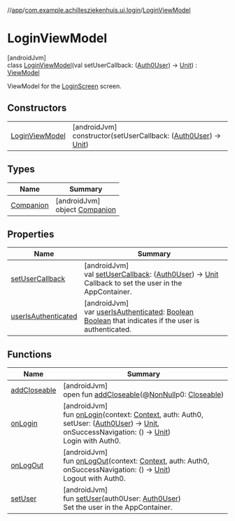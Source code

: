 //[app](../../../index.md)/[com.example.achillesziekenhuis.ui.login](../index.md)/[LoginViewModel](index.md)

# LoginViewModel

[androidJvm]\
class [LoginViewModel](index.md)(val setUserCallback: ([Auth0User](../../com.example.achillesziekenhuis.model/-auth0-user/index.md)) -&gt; [Unit](https://kotlinlang.org/api/latest/jvm/stdlib/kotlin/-unit/index.html)) : [ViewModel](https://developer.android.com/reference/kotlin/androidx/lifecycle/ViewModel.html)

ViewModel for the [LoginScreen](../-login-screen.md) screen.

## Constructors

| | |
|---|---|
| [LoginViewModel](-login-view-model.md) | [androidJvm]<br>constructor(setUserCallback: ([Auth0User](../../com.example.achillesziekenhuis.model/-auth0-user/index.md)) -&gt; [Unit](https://kotlinlang.org/api/latest/jvm/stdlib/kotlin/-unit/index.html)) |

## Types

| Name | Summary |
|---|---|
| [Companion](-companion/index.md) | [androidJvm]<br>object [Companion](-companion/index.md) |

## Properties

| Name | Summary |
|---|---|
| [setUserCallback](set-user-callback.md) | [androidJvm]<br>val [setUserCallback](set-user-callback.md): ([Auth0User](../../com.example.achillesziekenhuis.model/-auth0-user/index.md)) -&gt; [Unit](https://kotlinlang.org/api/latest/jvm/stdlib/kotlin/-unit/index.html)<br>Callback to set the user in the AppContainer. |
| [userIsAuthenticated](user-is-authenticated.md) | [androidJvm]<br>var [userIsAuthenticated](user-is-authenticated.md): [Boolean](https://kotlinlang.org/api/latest/jvm/stdlib/kotlin/-boolean/index.html)<br>[Boolean](https://kotlinlang.org/api/latest/jvm/stdlib/kotlin/-boolean/index.html) that indicates if the user is authenticated. |

## Functions

| Name | Summary |
|---|---|
| [addCloseable](index.md#264516373%2FFunctions%2F-912451524) | [androidJvm]<br>open fun [addCloseable](index.md#264516373%2FFunctions%2F-912451524)(@[NonNull](https://developer.android.com/reference/kotlin/androidx/annotation/NonNull.html)p0: [Closeable](https://developer.android.com/reference/kotlin/java/io/Closeable.html)) |
| [onLogin](on-login.md) | [androidJvm]<br>fun [onLogin](on-login.md)(context: [Context](https://developer.android.com/reference/kotlin/android/content/Context.html), auth: Auth0, setUser: ([Auth0User](../../com.example.achillesziekenhuis.model/-auth0-user/index.md)) -&gt; [Unit](https://kotlinlang.org/api/latest/jvm/stdlib/kotlin/-unit/index.html), onSuccessNavigation: () -&gt; [Unit](https://kotlinlang.org/api/latest/jvm/stdlib/kotlin/-unit/index.html))<br>Login with Auth0. |
| [onLogOut](on-log-out.md) | [androidJvm]<br>fun [onLogOut](on-log-out.md)(context: [Context](https://developer.android.com/reference/kotlin/android/content/Context.html), auth: Auth0, onSuccessNavigation: () -&gt; [Unit](https://kotlinlang.org/api/latest/jvm/stdlib/kotlin/-unit/index.html))<br>Logout with Auth0. |
| [setUser](set-user.md) | [androidJvm]<br>fun [setUser](set-user.md)(auth0User: [Auth0User](../../com.example.achillesziekenhuis.model/-auth0-user/index.md))<br>Set the user in the AppContainer. |
